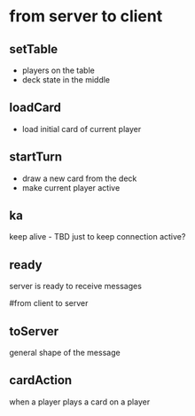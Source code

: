 # from server to client
## setTable
* players on the table
* deck state in the middle

## loadCard
* load initial card of current player

## startTurn
* draw a new card from the deck
* make current player active

## ka
keep alive - TBD just to keep connection active?

## ready
server is ready to receive messages

#from client to server

## toServer
general shape of the message

## cardAction
when a player plays a card on a player